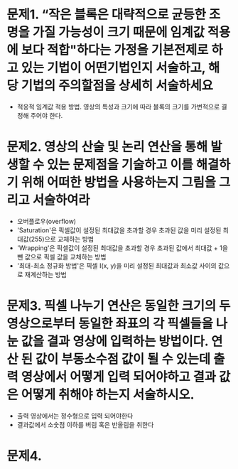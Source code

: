 # 문제1. “작은 블록은 대략적으로 균등한 조명을 가질 가능성이 크기 때문에 임계값 적용에 보다 적합"하다는 가정을 기본전제로 하고 있는 기법이 어떤기법인지 서술하고, 해당 기법의 주의할점을 상세히 서술하세요
- 적응적 임계값 적용 방법. 영상의 특성과 크기에 따라 블록의 크기를 가변적으로 결정해 주어야 한다.


# 문제2. 영상의 산술 및 논리 연산을 통해 발생할 수 있는 문제점을 기술하고 이를 해결하기 위해 어떠한 방법을 사용하는지 그림을 그리고 서술하여라
- 오버플로우(overflow)
- 'Saturation'은 픽셀값이 설정된 최대값을 초과할 경우 초과된 값을 미리 설정된 최대값(255)으로 교체하는 방법
- 'Wrapping'은 픽셀값이 설정된 최대값을 초과할 경우 초과된 값에서 최대값 + 1을 뺀 값으로 픽셀 값을 교체하는 방법
- '최대-최소 정규화 방법'은 픽셀 I(x, y)을 미리 설정된 최대값과 최소값 사이의 값으로 재계산하는 방법


# 문제3. 픽셀 나누기 연산은 동일한 크기의 두 영상으로부터 동일한 좌표의 각 픽셀들을 나눈 값을 결과 영상에 입력하는 방법이다. 연산 된 값이 부동소수점 값이 될 수  있는데 출력 영상에서 어떻게 입력 되어야하고 결과 값은 어떻게 취해야 하는지 서술하시오.
- 출력 영상에서는 정수형으로 입력 되어야한다
- 결과값에서 소숫점 이하를 버림 혹은 반올림을 취한다


# 문제4. 